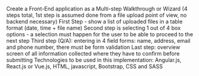 Create a Front-End application as a Multi-step Walkthrough or Wizard (4 steps total, 1st step is assumed done from a file upload point of view, no backend necessary)
First Step - show a list of uploaded files in a table format (date, time + file name)
Second step is selecting 1 out of 4 box options - a selection must happen for the user to be able to proceed to the next step
Third step (Q/A): entering in 4 field forms: name, address, email and phone number, there must be form validation
Last step: overview screen of all information collected where they have to confirm before submitting
Technologies to be used in this implementation: Angular.js, React.js or Vue.js, HTML, javascript, Bootstrap, CSS and SASS